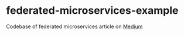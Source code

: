 # federated-microservices-example

Codebase of federated microservices article on [Medium](https://matteo-tosato7.medium.com/federated-microservices-eef952df34a1)
